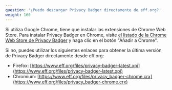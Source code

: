 ```yaml
---
question: '¿Puedo descargar Privacy Badger directamente de eff.org?'
weight: 160
---
```


Si utiliza Google Chrome, tiene que instalar las extensiones de Chrome Web Store. Para instalar Privacy Badger en Chrome, visite [el listado de la Chrome Web Store de Privacy Badger](https://chrome.google.com/webstore/detail/privacy-badger/pkehgijcmpdhfbdbbnkijodmdjhbjlgp) y haga clic en el botón "Añadir a Chrome".

Si no, puedes utilizar los siguientes enlaces para obtener la última versión de Privacy Badger directamente desde eff.org:

* Firefox: [https://www.eff.org/files/privacy-badger-latest.xpi](https://www.eff.org/files/privacy-badger-latest.xpi)
* Chromium: [https://www.eff.org/files/privacy_badger-chrome.crx](https://www.eff.org/files/privacy_badger-chrome.crx)
